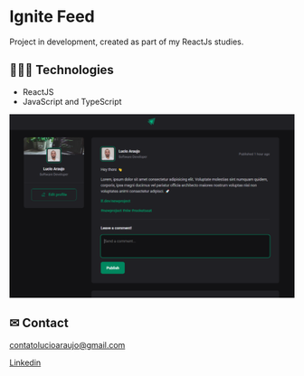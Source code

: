 # Ignite Feed

Project in development, created as part of my ReactJs studies.


## 👩🏾‍💻 Technologies

- ReactJS
- JavaScript and TypeScript


![preview](./public/feed.PNG)

## ✉ Contact

contatolucioaraujo@gmail.com

[Linkedin](https://www.linkedin.com/in/lucioaraujo30/)
